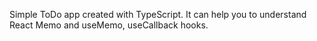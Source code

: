 Simple ToDo app created with TypeScript.
It can help you to understand React Memo and useMemo, useCallback hooks.
